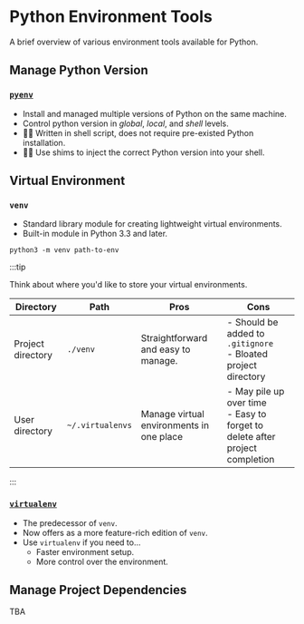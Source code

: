 # Python Environment Tools

A brief overview of various environment tools available for Python.

## Manage Python Version

### [`pyenv`](https://github.com/pyenv/pyenv)

- Install and managed multiple versions of Python on the same machine.
- Control python version in _global_, _local_, and _shell_ levels.
- 👍🏻 Written in shell script, does not require pre-existed Python installation.
- 👎🏻 Use shims to inject the correct Python version into your shell.

## Virtual Environment

### `venv`

- Standard library module for creating lightweight virtual environments.
- Built-in module in Python 3.3 and later.

```shell
python3 -m venv path-to-env
```

:::tip

Think about where you'd like to store your virtual environments.

| Directory         | Path             | Pros                                     | Cons                                                                            |
| ----------------- | ---------------- | ---------------------------------------- | ------------------------------------------------------------------------------- |
| Project directory | `./venv`         | Straightforward and easy to manage.      | - Should be added to `.gitignore`<br/>- Bloated project directory               |
| User directory    | `~/.virtualenvs` | Manage virtual environments in one place | - May pile up over time<br/>- Easy to forget to delete after project completion |

:::

### [`virtualenv`](https://github.com/pypa/virtualenv)

- The predecessor of `venv`.
- Now offers as a more feature-rich edition of `venv`.
- Use `virtualenv` if you need to...
  - Faster environment setup.
  - More control over the environment.

## Manage Project Dependencies

TBA
